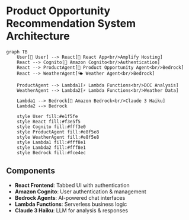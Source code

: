 # Product Opportunity Recommendation System Architecture

```mermaid
graph TB
    User[👤 User] --> React[📱 React App<br/>Amplify Hosting]
    React --> Cognito[🔐 Amazon Cognito<br/>Authentication]
    React --> ProductAgent[🤖 Product Opportunity Agent<br/>Bedrock]
    React --> WeatherAgent[🌤️ Weather Agent<br/>Bedrock]
    
    ProductAgent --> Lambda1[⚡ Lambda Functions<br/>DCC Analysis]
    WeatherAgent --> Lambda2[⚡ Lambda Functions<br/>Weather Data]
    
    Lambda1 --> Bedrock[🧠 Amazon Bedrock<br/>Claude 3 Haiku]
    Lambda2 --> Bedrock
    
    style User fill:#e1f5fe
    style React fill:#f3e5f5
    style Cognito fill:#fff3e0
    style ProductAgent fill:#e8f5e8
    style WeatherAgent fill:#e8f5e8
    style Lambda1 fill:#fff8e1
    style Lambda2 fill:#fff8e1
    style Bedrock fill:#fce4ec
```

## Components
- **React Frontend**: Tabbed UI with authentication
- **Amazon Cognito**: User authentication & management
- **Bedrock Agents**: AI-powered chat interfaces
- **Lambda Functions**: Serverless business logic
- **Claude 3 Haiku**: LLM for analysis & responses